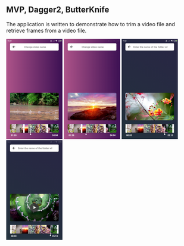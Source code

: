 ## MVP, Dagger2, ButterKnife

The application is written to demonstrate how to trim a video file and retrieve frames from a video file.

<img src="https://github.com/dmitriykotov333/Ffmpeg_Android/blob/master/preview/Screenshot_2021-01-30-19-30-22-475_com.kotov.ffmpeg.png" width="30%" height="30%">
<img src="https://github.com/dmitriykotov333/Ffmpeg_Android/blob/master/preview/Screenshot_2021-01-30-19-30-42-116_com.kotov.ffmpeg.png" width="30%" height="30%">
<img src="https://github.com/dmitriykotov333/Ffmpeg_Android/blob/master/preview/Screenshot_2021-01-30-19-31-22-622_com.kotov.ffmpeg.png" width="30%" height="30%">
<img src="https://github.com/dmitriykotov333/Ffmpeg_Android/blob/master/preview/Screenshot_2021-01-30-19-31-35-416_com.kotov.ffmpeg.png" width="30%" height="30%">
